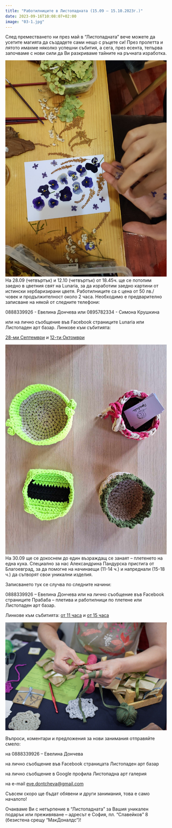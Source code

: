```yaml
---
title: "Работилниците в Листопадната (15.09 – 15.10.2023г.)"
date: 2023-09-16T10:08:07+02:00
image: "03-1.jpg"
---
```

След преместването ни през май в “Листопадната” вече можете да усетите магията да създадете сами нещо с ръцете си! През пролетта и лятото имахме няколко успешни събития, а сега, през есента, тепърва започваме с нови сили да Ви разкриваме тайните на ръчната изработка.

![цветя](/images/03-2.jpg)
На 28.09 (четвъртък)  и 12.10 (четвъртък) от 18.45ч. ще се потопим заедно в цветния свят на Lunaria, за да изработим заедно картини от истински хербаризирани цветя. Работилниците са с цена от 50 лв./човек и продължителност около 2 часа.
Необходимо е предварително записване на някой от следните телефони:

0888339926 - Евелина Дончева или 0895782334 - Симона Крушкина 

или на лично съобщение във Facebook страниците Lunaria или Листопаден арт базар.
Линкове към събитията:


[28-ми Септември](https://www.facebook.com/events/1602515753612030?locale=bg_BG) и [12-ти Октомври](https://www.facebook.com/events/201459482947237?locale=bg_BG)

![кошници](/images/03-3.jpeg)
На 30.09 ще се докоснем до един възраждащ се занаят – плетенето на една кука. Специално за нас Александрина Пандурска пристига от Благоевград, за да помогне на начинаещи (11-14 ч.) и напреднали (15-18 ч.) да сътворят свои уникални изделия. 

Записването тук се случва по следните начини:

0888339926 – Евелина Дончева 
или на лично съобщение във Facebook страниците Прабаба – плетива и работилници по плетене или Листопаден арт базар.

Линкове към събитията:
[от 11 часа](https://www.facebook.com/events/243446102005672) и [от 15 часа](https://www.facebook.com/events/126604077178845/?acontext=%7B%22event_action_history%22%3A[%7B%22extra_data%22%3A%22%22%2C%22mechanism%22%3A%22left_rail%22%2C%22surface%22%3A%22bookmark%22%7D%2C%7B%22extra_data%22%3A%22%22%2C%22mechanism%22%3A%22calendar_hosting_events_unit%22%2C%22surface%22%3A%22bookmark_calendar%22%7D]%2C%22ref_notif_type%22%3Anull%7D)

![една кука](/images/03-4.jpeg)


Въпроси, коментари и предложения за нови занимания отправяйте смело: 

на 0888339926 – Евелина Дончева

на лично съобщение във Facebook страницата Листопаден арт базар

на лично съобщение в Google профила Листопадна арт галерия

на e-mail eve.dontcheva@gmail.com

Съвсем скоро ще бъдат обявени и други занимания, това е само началото! 

Очакваме Ви с нетърпение в “Листопадната” за Вашия уникален подарък или преживяване – адресът е София, пл. “Славейков” 8 (безистена срещу “МакДоналдс”)!
